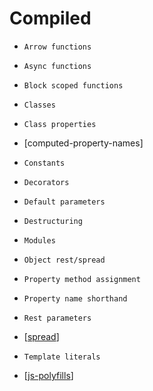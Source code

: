 # Compiled

- `Arrow functions`
- `Async functions`
- `Block scoped functions`
- `Classes`
- `Class properties`
- [computed-property-names]
- `Constants`
- `Decorators`
- `Default parameters`
- `Destructuring`
- `Modules`
- `Object rest/spread`
- `Property method assignment`
- `Property name shorthand`
- `Rest parameters`
- [[spread]]
- `Template literals`

- [[js-polyfills]]

[//begin]: # "Autogenerated link references for markdown compatibility"
[spread]: spread "Spread"
[js-polyfills]: js-polyfills "Polyfills"
[//end]: # "Autogenerated link references"
